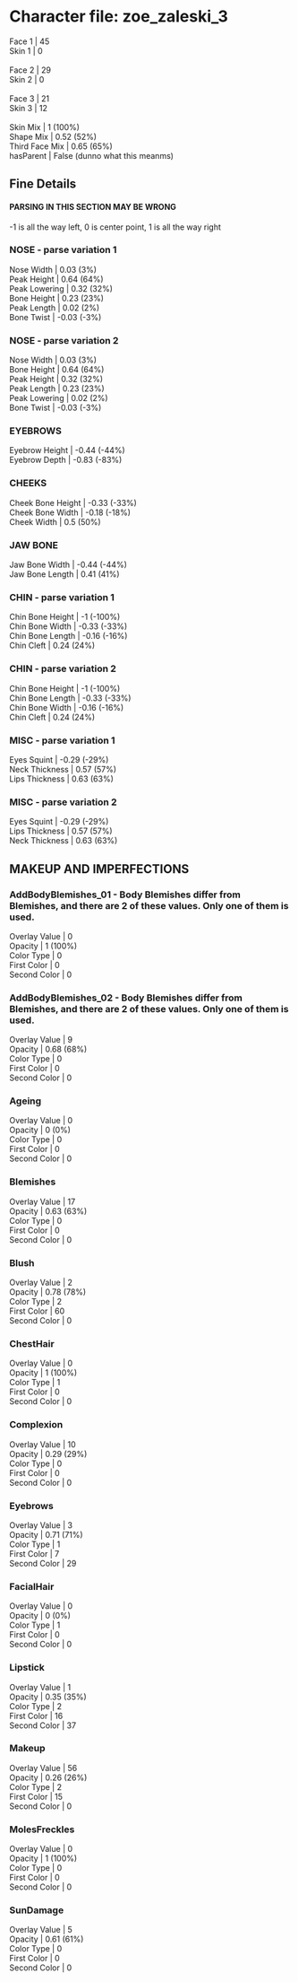 # Character file: zoe_zaleski_3<br>
Face 1 | 45<br>
Skin 1 | 0<br>
<br>
Face 2 | 29<br>
Skin 2 | 0<br>
<br>
Face 3 | 21<br>
Skin 3 | 12<br>
<br>
Skin Mix | 1 (100%)<br>
Shape Mix | 0.52 (52%)<br>
Third Face Mix | 0.65 (65%)<br>
hasParent | False (dunno what this meanms)<br>
## Fine Details<br>
#### PARSING IN THIS SECTION MAY BE WRONG<br>
-1 is all the way left, 0 is center point, 1 is all the way right<br>
### NOSE - parse variation 1<br>
Nose Width | 0.03 (3%)<br>
Peak Height | 0.64 (64%)<br>
Peak Lowering | 0.32 (32%)<br>
Bone Height | 0.23 (23%)<br>
Peak Length | 0.02 (2%)<br>
Bone Twist | -0.03 (-3%)<br>
### NOSE - parse variation 2<br>
Nose Width | 0.03 (3%)<br>
Bone Height | 0.64 (64%)<br>
Peak Height | 0.32 (32%)<br>
Peak Length | 0.23 (23%)<br>
Peak Lowering | 0.02 (2%)<br>
Bone Twist | -0.03 (-3%)<br>
### EYEBROWS<br>
Eyebrow Height | -0.44 (-44%)<br>
Eyebrow Depth | -0.83 (-83%)<br>
### CHEEKS<br>
Cheek Bone Height | -0.33 (-33%)<br>
Cheek Bone Width | -0.18 (-18%)<br>
Cheek Width | 0.5 (50%)<br>
### JAW BONE<br>
Jaw Bone Width | -0.44 (-44%)<br>
Jaw Bone Length | 0.41 (41%)<br>
### CHIN - parse variation 1<br>
Chin Bone Height | -1 (-100%)<br>
Chin Bone Width | -0.33 (-33%)<br>
Chin Bone Length | -0.16 (-16%)<br>
Chin Cleft | 0.24 (24%)<br>
### CHIN - parse variation 2<br>
Chin Bone Height | -1 (-100%)<br>
Chin Bone Length | -0.33 (-33%)<br>
Chin Bone Width | -0.16 (-16%)<br>
Chin Cleft | 0.24 (24%)<br>
### MISC - parse variation 1<br>
Eyes Squint | -0.29 (-29%)<br>
Neck Thickness | 0.57 (57%)<br>
Lips Thickness | 0.63 (63%)<br>
### MISC - parse variation 2<br>
Eyes Squint | -0.29 (-29%)<br>
Lips Thickness | 0.57 (57%)<br>
Neck Thickness | 0.63 (63%)<br>
## MAKEUP AND IMPERFECTIONS<br>
### AddBodyBlemishes_01 - Body Blemishes differ from Blemishes, and there are 2 of these values. Only one of them is used.<br>
Overlay Value | 0<br>
Opacity | 1 (100%)<br>
Color Type | 0<br>
First Color | 0<br>
Second Color | 0<br>
### AddBodyBlemishes_02 - Body Blemishes differ from Blemishes, and there are 2 of these values. Only one of them is used.<br>
Overlay Value | 9<br>
Opacity | 0.68 (68%)<br>
Color Type | 0<br>
First Color | 0<br>
Second Color | 0<br>
### Ageing<br>
Overlay Value | 0<br>
Opacity | 0 (0%)<br>
Color Type | 0<br>
First Color | 0<br>
Second Color | 0<br>
### Blemishes<br>
Overlay Value | 17<br>
Opacity | 0.63 (63%)<br>
Color Type | 0<br>
First Color | 0<br>
Second Color | 0<br>
### Blush<br>
Overlay Value | 2<br>
Opacity | 0.78 (78%)<br>
Color Type | 2<br>
First Color | 60<br>
Second Color | 0<br>
### ChestHair<br>
Overlay Value | 0<br>
Opacity | 1 (100%)<br>
Color Type | 1<br>
First Color | 0<br>
Second Color | 0<br>
### Complexion<br>
Overlay Value | 10<br>
Opacity | 0.29 (29%)<br>
Color Type | 0<br>
First Color | 0<br>
Second Color | 0<br>
### Eyebrows<br>
Overlay Value | 3<br>
Opacity | 0.71 (71%)<br>
Color Type | 1<br>
First Color | 7<br>
Second Color | 29<br>
### FacialHair<br>
Overlay Value | 0<br>
Opacity | 0 (0%)<br>
Color Type | 1<br>
First Color | 0<br>
Second Color | 0<br>
### Lipstick<br>
Overlay Value | 1<br>
Opacity | 0.35 (35%)<br>
Color Type | 2<br>
First Color | 16<br>
Second Color | 37<br>
### Makeup<br>
Overlay Value | 56<br>
Opacity | 0.26 (26%)<br>
Color Type | 2<br>
First Color | 15<br>
Second Color | 0<br>
### MolesFreckles<br>
Overlay Value | 0<br>
Opacity | 1 (100%)<br>
Color Type | 0<br>
First Color | 0<br>
Second Color | 0<br>
### SunDamage<br>
Overlay Value | 5<br>
Opacity | 0.61 (61%)<br>
Color Type | 0<br>
First Color | 0<br>
Second Color | 0<br>
